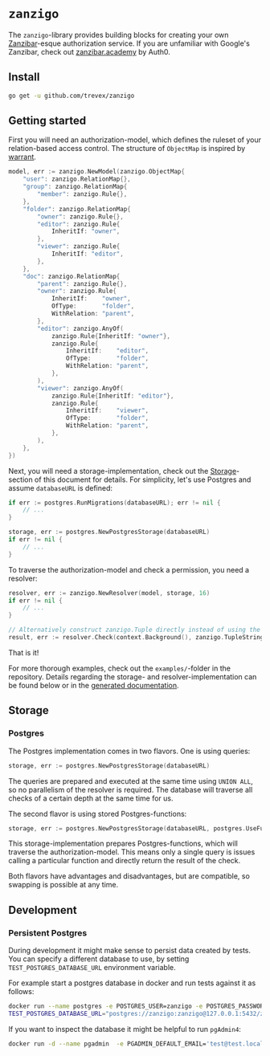 # `zanzigo`

The `zanzigo`-library provides building blocks for creating your own [Zanzibar](https://research.google/pubs/pub48190/)-esque authorization service.
If you are unfamiliar with Google's Zanzibar, check out [zanzibar.academy](https://zanzibar.academy/) by Auth0.

## Install

```bash
go get -u github.com/trevex/zanzigo
```

## Getting started

First you will need an authorization-model, which defines the ruleset of your relation-based access control.
The structure of `ObjectMap` is inspired by [warrant](https://docs.warrant.dev/concepts/object-types/).

```go
model, err := zanzigo.NewModel(zanzigo.ObjectMap{
    "user": zanzigo.RelationMap{},
	"group": zanzigo.RelationMap{
		"member": zanzigo.Rule{},
	},
	"folder": zanzigo.RelationMap{
		"owner": zanzigo.Rule{},
		"editor": zanzigo.Rule{
			InheritIf: "owner",
		},
		"viewer": zanzigo.Rule{
			InheritIf: "editor",
		},
	},
	"doc": zanzigo.RelationMap{
		"parent": zanzigo.Rule{},
		"owner": zanzigo.Rule{
			InheritIf:    "owner",
			OfType:       "folder",
			WithRelation: "parent",
		},
		"editor": zanzigo.AnyOf(
			zanzigo.Rule{InheritIf: "owner"},
			zanzigo.Rule{
				InheritIf:    "editor",
				OfType:       "folder",
				WithRelation: "parent",
			},
		),
		"viewer": zanzigo.AnyOf(
			zanzigo.Rule{InheritIf: "editor"},
			zanzigo.Rule{
				InheritIf:    "viewer",
				OfType:       "folder",
				WithRelation: "parent",
			},
		),
	},
})
```

Next, you will need a storage-implementation, check out the [Storage](#storage)-section of this document for details.
For simplicity, let's use Postgres and assume `databaseURL` is defined:

```go
if err := postgres.RunMigrations(databaseURL); err != nil {
    // ...
}

storage, err := postgres.NewPostgresStorage(databaseURL)
if err != nil {
    // ...
}
```

To traverse the authorization-model and check a permission, you need a resolver:

```go
resolver, err := zanzigo.NewResolver(model, storage, 16)
if err != nil {
    // ...
}

// Alternatively construct zanzigo.Tuple directly instead of using the string-format from the paper.
result, err := resolver.Check(context.Background(), zanzigo.TupleString("doc:mydoc#viewer@user:myuser"))
```

That is it!

For more thorough examples, check out the `examples/`-folder in the repository.
Details regarding the storage- and resolver-implementation can be found below or in the [generated documentation](https://pkg.go.dev/github.com/trevex/zanzigo).


## Storage

### Postgres

The Postgres implementation comes in two flavors. One is using queries:

```go
storage, err := postgres.NewPostgresStorage(databaseURL)
```

The queries are prepared and executed at the same time using `UNION ALL`, so no parallelism of the resolver is required.
The database will traverse all checks of a certain depth at the same time for us.

The second flavor is using stored Postgres-functions:

```go
storage, err := postgres.NewPostgresStorage(databaseURL, postgres.UseFunctions())
```

This storage-implementation prepares Postgres-functions, which will traverse the authorization-model.
This means only a single query is issues calling a particular function and directly return the result of the check.

Both flavors have advantages and disadvantages, but are compatible, so swapping is possible at any time.

## Development

### Persistent Postgres

During development it might make sense to persist data created by tests.
You can specify a different database to use, by setting `TEST_POSTGRES_DATABASE_URL` environment variable.

For example start a postgres database in docker and run tests against it as follows:
```bash
docker run --name postgres -e POSTGRES_USER=zanzigo -e POSTGRES_PASSWORD=zanzigo -e POSTGRES_DB=zanzigo -e listen_addresses='*' --net=host -d postgres:15.4
TEST_POSTGRES_DATABASE_URL="postgres://zanzigo:zanzigo@127.0.0.1:5432/zanzigo?sslmode=disable" go test -v ./...
```

If you want to inspect the database it might be helpful to run `pgAdmin4`:
```bash
docker run -d --name pgadmin  -e PGADMIN_DEFAULT_EMAIL='test@test.local' -e PGADMIN_DEFAULT_PASSWORD=secret -e PGADMIN_CONFIG_SERVER_MODE='False' -e PGADMIN_LISTEN_PORT=8080 --net=host dpage/pgadmin4
```
